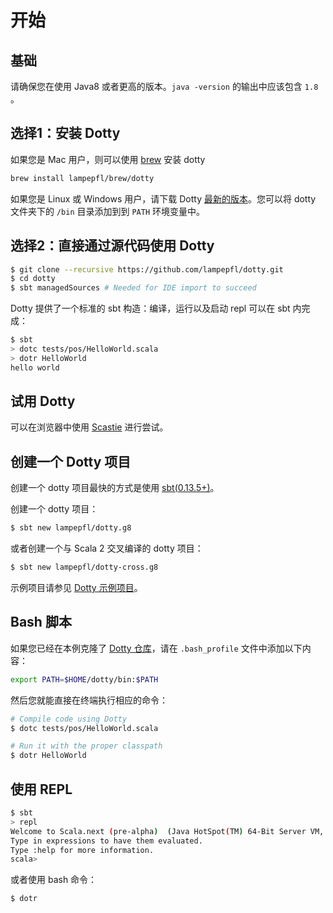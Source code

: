# 开始

## 基础

请确保您在使用 Java8 或者更高的版本。`java -version` 的输出中应该包含 `1.8` 。

## 选择1：安装 Dotty

如果您是 Mac 用户，则可以使用 [brew](https://brew.sh/) 安装 dotty

```bash
brew install lampepfl/brew/dotty
```

如果您是 Linux 或 Windows 用户，请下载 Dotty [最新的版本](https://github.com/lampepfl/dotty/releases)。您可以将 dotty 文件夹下的 `/bin` 目录添加到到 `PATH` 环境变量中。

## 选择2：直接通过源代码使用 Dotty

```bash
$ git clone --recursive https://github.com/lampepfl/dotty.git
$ cd dotty
$ sbt managedSources # Needed for IDE import to succeed
```

Dotty 提供了一个标准的 sbt 构造：编译，运行以及启动 repl 可以在 sbt 内完成：

```sh
$ sbt
> dotc tests/pos/HelloWorld.scala
> dotr HelloWorld
hello world
```

## 试用 Dotty

可以在浏览器中使用 [Scastie](https://scastie.scala-lang.org/?target=dotty) 进行尝试。

## 创建一个 Dotty 项目

创建一个 dotty 项目最快的方式是使用 [sbt\(0.13.5+\)](http://www.scala-sbt.org/)。

创建一个 dotty 项目：

```sh
$ sbt new lampepfl/dotty.g8
```

或者创建一个与 Scala 2 交叉编译的 dotty 项目：

```bash
$ sbt new lampepfl/dotty-cross.g8
```

示例项目请参见 [Dotty 示例项目](https://github.com/lampepfl/dotty-example-project)。

## Bash 脚本

如果您已经在本例克隆了 [Dotty 仓库](https://github.com/lampepfl/dotty)，请在 `.bash_profile` 文件中添加以下内容：

```bash
export PATH=$HOME/dotty/bin:$PATH
```

然后您就能直接在终端执行相应的命令：

```bash
# Compile code using Dotty
$ dotc tests/pos/HelloWorld.scala

# Run it with the proper classpath
$ dotr HelloWorld
```

## 使用 REPL

```bash
$ sbt
> repl
Welcome to Scala.next (pre-alpha)  (Java HotSpot(TM) 64-Bit Server VM, Java 1.8.0_101).
Type in expressions to have them evaluated.
Type :help for more information.
scala>
```

或者使用 bash 命令：

```bash
$ dotr
```



